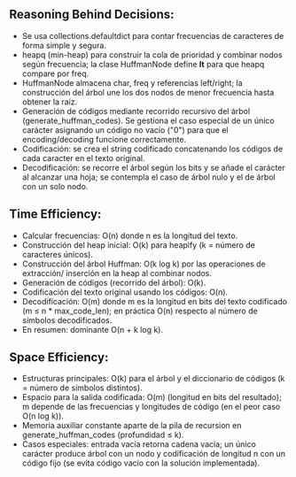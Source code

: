 ## Reasoning Behind Decisions:

- Se usa collections.defaultdict para contar frecuencias de caracteres de forma simple y segura.
- heapq (min-heap) para construir la cola de prioridad y combinar nodos según frecuencia; la clase HuffmanNode define __lt__ para que heapq compare por freq.
- HuffmanNode almacena char, freq y referencias left/right; la construcción del árbol une los dos nodos de menor frecuencia hasta obtener la raíz.
- Generación de códigos mediante recorrido recursivo del árbol (generate_huffman_codes). Se gestiona el caso especial de un único carácter asignando un código no vacío ("0") para que el encoding/decoding funcione correctamente.
- Codificación: se crea el string codificado concatenando los códigos de cada caracter en el texto original.
- Decodificación: se recorre el árbol según los bits y se añade el carácter al alcanzar una hoja; se contempla el caso de árbol nulo y el de árbol con un solo nodo.

## Time Efficiency:

- Calcular frecuencias: O(n) donde n es la longitud del texto.
- Construcción del heap inicial: O(k) para heapify (k = número de caracteres únicos).
- Construcción del árbol Huffman: O(k log k) por las operaciones de extracción/ inserción en la heap al combinar nodos.
- Generación de códigos (recorrido del árbol): O(k).
- Codificación del texto original usando los códigos: O(n).
- Decodificación: O(m) donde m es la longitud en bits del texto codificado (m ≤ n * max_code_len); en práctica O(n) respecto al número de símbolos decodificados.
- En resumen: dominante O(n + k log k).

## Space Efficiency:

- Estructuras principales: O(k) para el árbol y el diccionario de códigos (k = número de símbolos distintos).
- Espacio para la salida codificada: O(m) (longitud en bits del resultado); m depende de las frecuencias y longitudes de código (en el peor caso O(n log k)).
- Memoria auxiliar constante aparte de la pila de recursion en generate_huffman_codes (profundidad ≤ k).
- Casos especiales: entrada vacía retorna cadena vacía; un único carácter produce árbol con un nodo y codificación de longitud n con un código fijo (se evita código vacío con la solución implementada).
